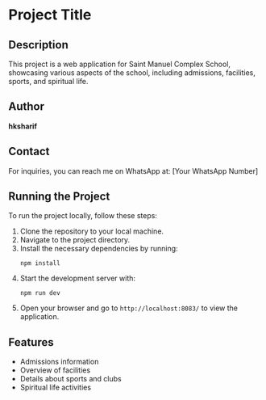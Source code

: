 # Project Title

## Description
This project is a web application for Saint Manuel Complex School, showcasing various aspects of the school, including admissions, facilities, sports, and spiritual life.

## Author
**hksharif**

## Contact
For inquiries, you can reach me on WhatsApp at: [Your WhatsApp Number]

## Running the Project

To run the project locally, follow these steps:

1. Clone the repository to your local machine.
2. Navigate to the project directory.
3. Install the necessary dependencies by running:
   ```
   npm install
   ```
4. Start the development server with:
   ```
   npm run dev
   ```
5. Open your browser and go to `http://localhost:8083/` to view the application.

## Features
- Admissions information
- Overview of facilities
- Details about sports and clubs
- Spiritual life activities
